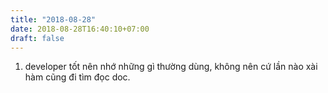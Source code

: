 ```yaml
---
title: "2018-08-28"
date: 2018-08-28T16:40:10+07:00
draft: false
---
```


1. developer tốt nên nhớ những gì thường dùng, không nên cứ lần nào xài hàm cũng đi tìm đọc doc.
